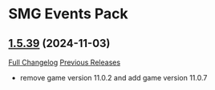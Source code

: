 # <DBM Media> SMG Events Pack

## [1.5.39](https://github.com/DeadlyBossMods/DBM-SMGEventsPack/tree/1.5.39) (2024-11-03)
[Full Changelog](https://github.com/DeadlyBossMods/DBM-SMGEventsPack/compare/1.5.38...1.5.39) [Previous Releases](https://github.com/DeadlyBossMods/DBM-SMGEventsPack/releases)

- remove game version 11.0.2 and add game version 11.0.7  
